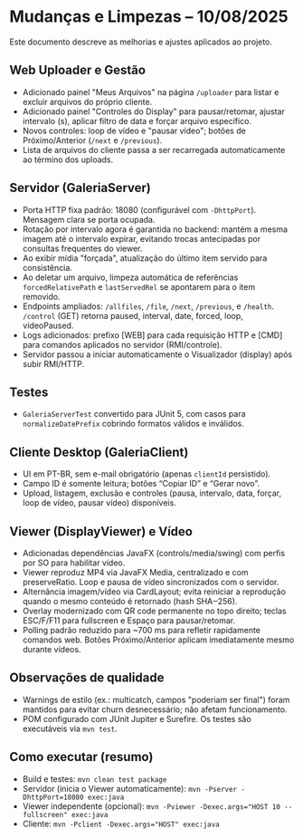 # Mudanças e Limpezas – 10/08/2025

Este documento descreve as melhorias e ajustes aplicados ao projeto.

## Web Uploader e Gestão
- Adicionado painel "Meus Arquivos" na página `/uploader` para listar e excluir arquivos do próprio cliente.
- Adicionado painel "Controles do Display" para pausar/retomar, ajustar intervalo (s), aplicar filtro de data e forçar arquivo específico.
- Novos controles: loop de vídeo e "pausar vídeo"; botões de Próximo/Anterior (`/next` e `/previous`).
- Lista de arquivos do cliente passa a ser recarregada automaticamente ao término dos uploads.

## Servidor (GaleriaServer)
- Porta HTTP fixa padrão: 18080 (configurável com `-DhttpPort`). Mensagem clara se porta ocupada.
- Rotação por intervalo agora é garantida no backend: mantém a mesma imagem até o intervalo expirar, evitando trocas antecipadas por consultas frequentes do viewer.
- Ao exibir mídia "forçada", atualização do último item servido para consistência.
- Ao deletar um arquivo, limpeza automática de referências `forcedRelativePath` e `lastServedRel` se apontarem para o item removido.
- Endpoints ampliados: `/allfiles`, `/file`, `/next`, `/previous`, e `/health`. `/control` (GET) retorna paused, interval, date, forced, loop, videoPaused.
- Logs adicionados: prefixo [WEB] para cada requisição HTTP e [CMD] para comandos aplicados no servidor (RMI/controle).
- Servidor passou a iniciar automaticamente o Visualizador (display) após subir RMI/HTTP.

## Testes
- `GaleriaServerTest` convertido para JUnit 5, com casos para `normalizeDatePrefix` cobrindo formatos válidos e inválidos.

## Cliente Desktop (GaleriaClient)
- UI em PT-BR, sem e-mail obrigatório (apenas `clientId` persistido).
- Campo ID é somente leitura; botões “Copiar ID” e “Gerar novo”.
- Upload, listagem, exclusão e controles (pausa, intervalo, data, forçar, loop de vídeo, pausar vídeo) disponíveis.

## Viewer (DisplayViewer) e Vídeo
- Adicionadas dependências JavaFX (controls/media/swing) com perfis por SO para habilitar vídeo.
- Viewer reproduz MP4 via JavaFX Media, centralizado e com preserveRatio. Loop e pausa de vídeo sincronizados com o servidor.
- Alternância imagem/vídeo via CardLayout; evita reiniciar a reprodução quando o mesmo conteúdo é retornado (hash SHA‒256).
- Overlay modernizado com QR code permanente no topo direito; teclas ESC/F/F11 para fullscreen e Espaço para pausar/retomar.
- Polling padrão reduzido para ~700 ms para refletir rapidamente comandos web. Botões Próximo/Anterior aplicam imediatamente mesmo durante vídeos.

## Observações de qualidade
- Warnings de estilo (ex.: multicatch, campos "poderiam ser final") foram mantidos para evitar churn desnecessário; não afetam funcionamento.
- POM configurado com JUnit Jupiter e Surefire. Os testes são executáveis via `mvn test`.

## Como executar (resumo)
- Build e testes: `mvn clean test package`
- Servidor (inicia o Viewer automaticamente): `mvn -Pserver -DhttpPort=18080 exec:java`
- Viewer independente (opcional): `mvn -Pviewer -Dexec.args="HOST 10 --fullscreen" exec:java`
- Cliente: `mvn -Pclient -Dexec.args="HOST" exec:java`
